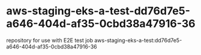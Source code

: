 # aws-staging-eks-a-test-dd76d7e5-a646-404d-af35-0cbd38a47916-36
repository for use with E2E test job aws-staging-eks-a-test:dd76d7e5-a646-404d-af35-0cbd38a47916-36
